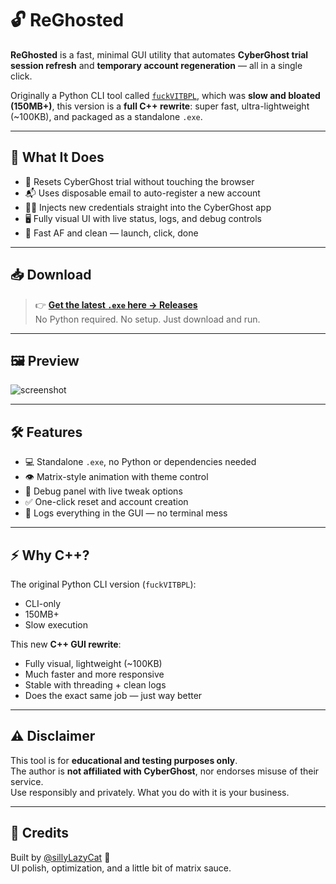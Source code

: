 # 🔓 ReGhosted

**ReGhosted** is a fast, minimal GUI utility that automates **CyberGhost trial session refresh** and **temporary account regeneration** — all in a single click.  

Originally a Python CLI tool called [`fuckVITBPL`](https://github.com/sillyLazyCat/fuckVITBPL), which was **slow and bloated (150MB+)**, this version is a **full C++ rewrite**: super fast, ultra-lightweight (~100KB), and packaged as a standalone `.exe`.

---

## 🧠 What It Does

- 🔄 Resets CyberGhost trial without touching the browser  
- 📬 Uses disposable email to auto-register a new account  
- 🧙‍♂️ Injects new credentials straight into the CyberGhost app  
- 🖥️ Fully visual UI with live status, logs, and debug controls  
- 💨 Fast AF and clean — launch, click, done  

---

## 📥 Download

> 👉 [**Get the latest `.exe` here → Releases**](https://github.com/sillyLazyCat/reghosted/releases)  
> No Python required. No setup. Just download and run.

---

## 🖼️ Preview

![screenshot](./screenshot.png)

---

## 🛠 Features

- 💻 Standalone `.exe`, no Python or dependencies needed  
- 👁️ Matrix-style animation with theme control  
- 🐞 Debug panel with live tweak options  
- ✅ One-click reset and account creation  
- 📜 Logs everything in the GUI — no terminal mess  

---

## ⚡ Why C++?

The original Python CLI version (`fuckVITBPL`):  
- CLI-only  
- 150MB+  
- Slow execution  

This new **C++ GUI rewrite**:  
- Fully visual, lightweight (~100KB)  
- Much faster and more responsive  
- Stable with threading + clean logs  
- Does the exact same job — just way better  

---

## ⚠️ Disclaimer

This tool is for **educational and testing purposes only**.  
The author is **not affiliated with CyberGhost**, nor endorses misuse of their service.  
Use responsibly and privately. What you do with it is your business.

---

## 🧊 Credits

Built by [@sillyLazyCat](https://github.com/sillyLazyCat) 🧪  
UI polish, optimization, and a little bit of matrix sauce.
